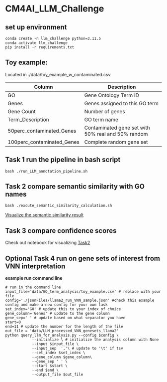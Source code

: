 # CM4AI_LLM_Challenge

## set up environment 

```
conda create -n llm_challenge python=3.11.5
conda activate llm_challenge
pip install -r requirements.txt
```

## Toy example:

Located in ./data/toy_example_w_contaminated.csv

| Column                  | Description                                              |
|-------------------------|----------------------------------------------------------|
| GO                      | Gene Ontology Term ID                                    |
| Genes                   | Genes assigned to this GO term                           |
| Gene Count              | Number of genes                                          |
| Term_Description        | GO term name                                             |
| 50perc_contaminated_Genes | Contaminated gene set with 50% real and 50% random       |
| 100perc_contaminated_Genes | Complete random gene set                                |

## Task 1 run the pipeline in bash script 
```
bash ./run_LLM_annotation_pipeline.sh
```
## Task 2 compare semantic similarity with GO names 

```
bash ./excute_semantic_similarity_calculation.sh
```
[Visualize the semantic similarity result](./Task3.Compare_semantic_similarity.ipynb)

## Task 3 compare confidence scores 
Check out notebook for visualizing [Task2](./Task2.Compare_confidence_scores.ipynb) 



## Optional Task 4 run on gene sets of interest from VNN interpretation

**example run command line**
```
# run in the command line  
input_file='data/GO_term_analysis/toy_example.csv' # replace with your file
config='./jsonFiles/llama2_run_VNN_sample.json' #check this example config and make a new config for your own task 
set_index='GO' # update this to your index of choice
gene_column='Genes' # update to the gene column
gene_sep=' ' # update based on what separator you have
start=0
end=11 # update the number for the length of the file  
out_file = 'data/LLM_processed_VNN_genesets_llama2'
python query_llm_for_analysis.py --config $config \
            --initialize \ # initialize the analysis column with None
            --input $input_file \
            --input_sep  ','\ # update to '\t' if tsv
            --set_index $set_index \
            --gene_column $gene_column\
            --gene_sep ' ' \
            --start $start \
            --end $end \
            --output_file $out_file
```